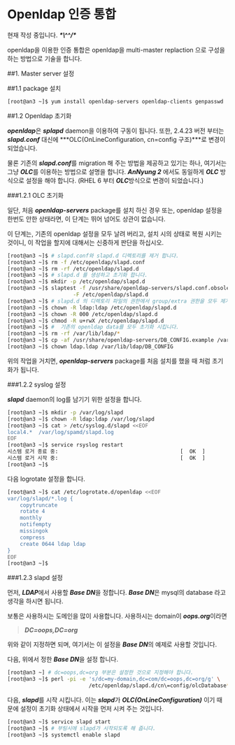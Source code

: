 # Openldap 인증 통합

현재 작성 중입니다. ___\*\\^^/\*___

openldap을 이용한 인증 통합은 openldap을 multi-master replaction 으로 구성을 하는 방법으로 기술을 합니다.

##1. Master server 설정

##1.1 package 설치

```bash
[root@an3 ~]$ yum install openldap-servers openldap-clients genpasswd
```

##1.2 Openldap 초기화

***openldap***은 ***splapd*** daemon을 이용하여 구동이 됩니다. 또한, 2.4.23 버전 부터는 ***slapd.conf*** 대신에 ***OLC(OnLineConfiguration, cn=config 구조)***로 변경이 되었습니다.

물론 기존의 ***slapd.conf***를 migration 해 주는 방법을 제공하고 있기는 하나, 여기서는 그냥 ***OLC***를 이용하는 방법으로 설명을 합니다. ***AnNyung 2*** 에서도 동일하게 ***OLC*** 방식으로 설정을 해야 합니다. (RHEL 6 부터 ***OLC***방식으로 변경이 되었습니다.)


###1.2.1 OLC 초기화

일단, 처음 ***openldap-servers*** package를 설치 하신 경우 또는, openldap 설정을 한번도 안한 상태라면, 이 단계는 뛰어 넘어도 상관이 없습니다.

이 단계는, 기존의 openldap 설정을 모두 날려 버리고, 설치 시의 상태로 복원 시키는 것이니, 이 작업을 할지에 대해서는 신중하게 판단을 하십시오.

```bash
[root@an3 ~]$ # slapd.conf와 slapd.d 디렉토리를 제거 합니다.
[root@an3 ~]$ rm -f /etc/openldap/slapd.conf
[root@an3 ~]$ rm -rf /etc/openldap/slapd.d
[root@an3 ~]$ # slapd.d 를 생성하고 초기화 합니다.
[root@an3 ~]$ mkdir -p /etc/openldap/slapd.d
[root@an3 ~]$ slaptest -f /usr/share/openldap-servers/slapd.conf.obsolete \
                     -F /etc/openldap/slapd.d
[root@an3 ~]$ # slapd.d 의 디렉토리 파일의 권한에서 group/extra 권한을 모두 제거 합니다.
[root@an3 ~]$ chown -R ldap:ldap /etc/openldap/slapd.d
[root@an3 ~]$ chown -R 000 /etc/openldap/slapd.d
[root@an3 ~]$ chmod -R u+rwX /etc/openldap/slapd.d
[root@an3 ~]$ #  기존의 openldap data를 모두 초기화 시킵니다.
[root@an3 ~]$ rm -rf /var/lib/ldap/*
[root@an3 ~]$ cp -af /usr/share/openldap-servers/DB_CONFIG.example /var/lib/ldap/DB_CONFIG
[root@an3 ~]$ chown ldap.ldap /var/lib/ldap/DB_CONFIG
```

위의 작업을 거치면, ***openldap-servers*** package를 처음 설치를 했을 때 처럼 초기화가 됩니다.

###1.2.2 syslog 설정

***slapd*** daemon의 log를 남기기 위한 설정을 합니다.

```bash
[root@an3 ~]$ mkdir -p /var/log/slapd
[root@an3 ~]$ chown -R ldap:ldap /var/log/slapd
[root@an3 ~]$ cat > /etc/syslog.d/slapd <<EOF
local4.*  /var/log/spamd/slapd.log
EOF
[root@an3 ~]$ service rsyslog restart
시스템 로거 종료 중:                                       [  OK  ]
시스템 로거 시작 중:                                       [  OK  ]
[root@an3 ~]$
```

다음 logrotate 설정을 합니다.

```bash
[root@an3 ~]$ cat /etc/logrotate.d/openldap <<EOF
var/log/slapd/*.log {
    copytruncate
    rotate 4
    monthly
    notifempty
    missingok
    compress
    create 0644 ldap ldap
}
EOF
[root@an3 ~]$
```

###1.2.3 slapd 설정

먼저, ***LDAP***에서 사용할 ***Base DN***을 정합니다. ***Base DN***은 mysql의 database 라고 생각을 하시면 됩니다.

보통은 사용하시는 도메인을 많이 사용합니다. 사용하시는 domain이 ***oops.org***이라면

>***DC=oops,DC=org***

위와 같이 지정하면 되며, 여기서는 이 설정을 ***Base DN***의 예제로 사용할 것입니다.

다음, 위에서 정한 ***Base DN***을 설정 합니다.

```bash
[root@an3 ~] # dc=oops,dc=org 부분은 설정한 것으로 지정해야 합니다.
[root@an3 ~]$ perl -pi -e 's/dc=my-domain,dc=com/dc=oops,dc=org/g' \
                          /etc/openldap/slapd.d/cn\=config/olcDatabase*
```

다음, ***slapd***를 시작 시킵니다. 이는 ***slapd***가 ***OLC(OnLineConfiguration)*** 이기 때문에 설정이 초기화 상태에서 시작을 먼저 시켜 주는 것입니다.

```bash
[root@an3 ~]$ service slapd start
[root@an3 ~]$ # 부팅시에 slapd가 시작되도록 해 줍니다.
[root@an3 ~]$ systemctl enable slapd
```



